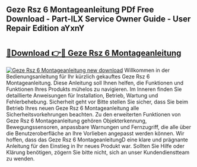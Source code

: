 ## Geze Rsz 6 Montageanleitung PDf Free Download - Part-ILX Service Owner Guide - User Repair Edition aYxnY

# <h2><a href="http://df7sfh1.blite.top/?on=Geze+Rsz+6+Montageanleitung">🔗Download 👉🔴 Geze Rsz 6 Montageanleitung</a></h2>

[![Geze Rsz 6 Montageanleitung new download](https://i.imgur.com/lujVjoI.png)](http://df7sfh1.blite.top/?on=Geze+Rsz+6+Montageanleitung)
Willkommen in der Bedienungsanleitung für Ihr kürzlich gekauftes Geze Rsz 6 Montageanleitung. Diese Anleitung soll Ihnen helfen, die Funktionen und Funktionen Ihres Produkts mühelos zu navigieren. Im Inneren finden Sie detaillierte Anweisungen für Installation, Betrieb, Wartung und Fehlerbehebung. Sicherheit geht vor Bitte stellen Sie sicher, dass Sie beim Betrieb Ihres neuen Geze Rsz 6 Montageanleitung alle Sicherheitsvorkehrungen beachten. Zu den erweiterten Funktionen von Geze Rsz 6 Montageanleitung gehören Objekterkennung, Bewegungssensoren, anpassbare Warnungen und Fernzugriff, die alle über die Benutzeroberfläche an Ihre Vorlieben angepasst werden können. Wir hoffen, dass das Geze Rsz 6 MontageanleitungD eine klare und prägnante Anleitung für den Einstieg in Ihr neues Produkt war. Sollten Sie Hilfe oder Klärung benötigen, zögern Sie bitte nicht, sich an unser Kundendienstteam zu wenden.
